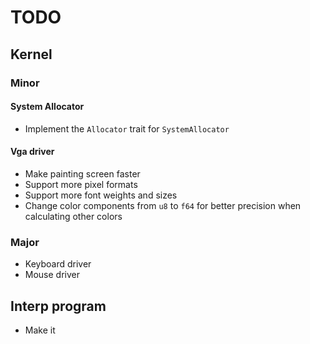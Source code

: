 # TODO

## Kernel

### Minor

#### System Allocator

- Implement the `Allocator` trait for `SystemAllocator`

#### Vga driver

- Make painting screen faster
- Support more pixel formats
- Support more font weights and sizes
- Change color components from `u8` to `f64` for better precision when
  calculating other colors

### Major

- Keyboard driver
- Mouse driver

## Interp program

- Make it
